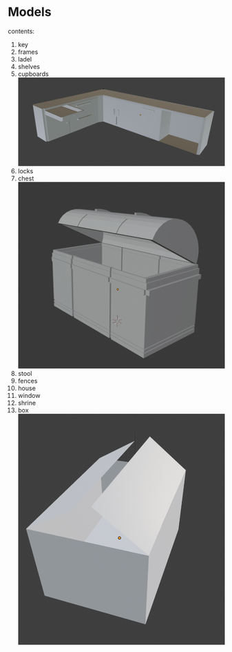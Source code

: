 # Models
contents:
1. key
2. frames
3. ladel
4. shelves
5. cupboards
![alt text](https://github.com/yichenemma/Models/blob/master/cuoboard.png)
6. locks
7. chest
![alt text](https://github.com/yichenemma/Models/blob/master/chest.png)
8. stool
9. fences
10. house
11. window
12. shrine
13. box
![alt text](https://github.com/yichenemma/Models/blob/master/box.png)
